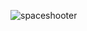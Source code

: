 ![spaceshooter](https://github.com/bcgkky/SpaceShooter/assets/111694240/281bbb52-9fcb-4494-a502-9deaf80ed0bd)
